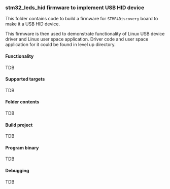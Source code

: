 ### stm32_leds_hid firmware to implement USB HID device

This folder contains code to build a firmware for `STMF4Discovery` board to make it a USB HID device.

This firmware is then used to demonstrate functionality of Linux USB device driver and Linux user space application. Driver code and user space application for it could be found in level up directory.

#### Functionality

TDB

#### Supported targets

TDB

#### Folder contents

TDB

#### Build project

TDB

#### Program binary

TDB

#### Debugging

TDB